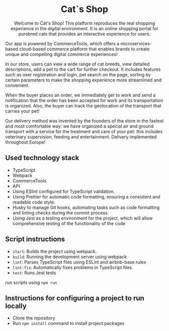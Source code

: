 <h1 align="center">Cat`s Shop</h1>
<p align="center">
Welcome to Cat's Shop! This platform reproduces the real shopping experience in the digital environment.
It is an online shopping portal for purebred cats that provides an interactive experience for users.

Our app is powered by CommerceTools, which offers a microservices-based cloud-based commerce platform
that enables brands to create unique and compelling digital commerce experiences!

In our store, users can view a wide range of cat breeds, view detailed descriptions, add a pet to the
cart for further checkout. It includes features such as user registration and login, pet search on
the page, sorting by certain parameters to make the shopping experience more streamlined and convenient.

When the buyer places an order, we immediately get to work and send a notification that the order
has been accepted for work and its transportation is organized. Also, the buyer can track the
geolocation of the transport that carries your pet!

Our delivery method was invented by the founders of the store in the fastest and most comfortable way:
we have organized a special air and ground transport with a service for the treatment and care of your pet:
this includes veterinary supervision, feeding and entertainment. Delivery implemented throughout Europe!
</p>


## Used technology stack
- TypeScript
- Webpack
- CommerceTools
- API
- Using ESlint configured for TypeScript validation.
- Using Prettier for automatic code formatting, ensuring a consistent and readable code style.
- Husky to manage Git hooks, automating tasks such as code formatting and linting checks during the
commit process.
- Using Jest as a testing environment for the project, which will allow comprehensive testing
of the functionality of the code

## Script instructions
- `start`: Builds the project using webpack.
- `build`: Running the development server using webpack
- `lint`: Parses TypeScript files using ESLint and airbnb-base rules
- `lint:fix`: Automatically fixes problems in TypeScript files.
- `test`: Runs Jest tests

run scripts using `npm run`

## Instructions for configuring a project to run locally
- Clone the repository
- Run `npm install` command to install project packages
